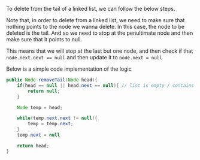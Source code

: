 To delete from the tail of a linked list, we can follow the below steps.

Note that, in order to delete from a linked list, we need to make sure that nothing points to the node we wanna delete. In this case, the node to be deleted is the tail. And so we need to stop at the penultimate node and then make sure that it points to null.

This means that we will stop at the last but one node, and then check if that `node.next.next == null` and then update it to `node.next = null`

Below is a simple code implementation of the logic

```java
public Node removeTail(Node head){
    if(head == null || head.next == null){ // list is empty / contains only 1 element
        return null;
    }

    Node temp = head;

    while(temp.next.next != null){
        temp = temp.next;
    }
    temp.next = null

    return head;
}
```